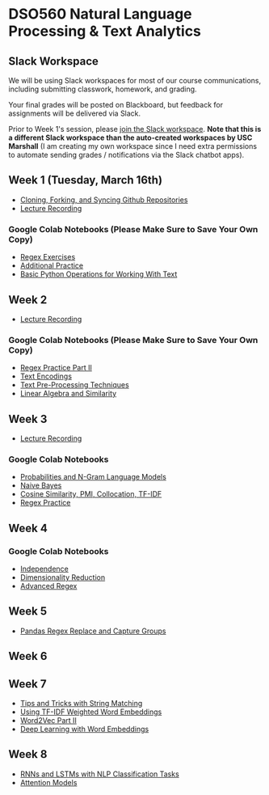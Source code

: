 # DSO560 Natural Language Processing & Text Analytics

## Slack Workspace

We will be using Slack workspaces for most of our course communications, including submitting
classwork, homework, and grading.

Your final grades will be posted on Blackboard, but feedback for assignments will be delivered via Slack.

Prior to Week 1's session, please [join the Slack workspace](https://join.slack.com/t/dso560textana-piq5399/shared_invite/zt-nlx7nesm-HlMz4BM7yDfj83E1HEQCUg). **Note that this is a different Slack workspace than the auto-created workspaces by USC Marshall** (I am creating my own workspace since I need extra permissions to automate sending grades / notifications via the Slack chatbot apps).

## Week 1 (Tuesday, March 16th)

* [Cloning, Forking, and Syncing Github Repositories](https://www.youtube.com/watch?v=vRxUGhMYHGQ&feature=youtu.be)
* [Lecture Recording](https://usc.zoom.us/rec/share/GFDE-mobQCeuWNfC1-JMInNRRFYwcfUguSZp-j0tlVaGvytH9Hl8VKoFf78niZBg.k_PYCEQDkdk3RC3m?startTime=1615944773000)

### Google Colab Notebooks (Please Make Sure to Save Your Own Copy)
* [Regex Exercises](https://colab.research.google.com/drive/1xWpB7ltOGRF_t020OKPS8uFSv-hgqIBb?usp=sharing)
* [Additional Practice](https://colab.research.google.com/drive/1219hBrQphxAmDuuIDj1buAaGy3tPjfN1?usp=sharing)
* [Basic Python Operations for Working With Text](https://colab.research.google.com/drive/10WBSpNgDDZkaidsgucs4suaAbYUgyuzA?usp=sharing)

## Week 2

* [Lecture Recording](https://usc.zoom.us/rec/share/aM2GQkc5S2QkidpWNQZB1rjDxcUO8qqcl-zSpFasSWiRorI2D0HhBgDXF5nvwgQK.caQX8IKfVhd8LACR?startTime=1616549879000)

### Google Colab Notebooks (Please Make Sure to Save Your Own Copy)
* [Regex Practice Part II](https://colab.research.google.com/drive/1XyN7gs-IB-ZCaEIkAT9Bwwi83A0QFP1j?usp=sharing)
* [Text Encodings](https://colab.research.google.com/drive/1JsvzZ7zKOS0iy32_4utsvyXp6CVQiKWn?usp=sharing)
* [Text Pre-Processing Techniques](https://colab.research.google.com/drive/1vzl4lJ5eG7xHZ_J_LZgU8uE8XpmFSU6g?usp=sharing)
* [Linear Algebra and Similarity](https://colab.research.google.com/drive/1Rb5-UrAFXTwQQ8nN25rsUfhx9kPueUN6?usp=sharing)

## Week 3

* [Lecture Recording](https://usc.zoom.us/rec/share/v7ZKjlZOLv-YPmyjuJieczGvC3CUsHr9KFl4zvMp_s5A6zAUCiDnLK0IYad6WEIP.Quisagp0VQUVtH-H?startTime=1617154333000)

### Google Colab Notebooks
* [Probabilities and N-Gram Language Models](https://colab.research.google.com/drive/1ZLUQYqSfpIgF4oOGFgXBczkCrRGkMtjL?usp=sharing)
* [Naive Bayes](https://colab.research.google.com/drive/1hu7S1_4T3NfmQuRFvjem4oEJbWw4mX3Q?usp=sharing)
* [Cosine Similarity, PMI, Collocation, TF-IDF](https://colab.research.google.com/drive/1UzPa_LobkrTx8TyekeDwpxfvCmJOf_wF?usp=sharing)
* [Regex Practice](https://colab.research.google.com/drive/1xQY4SzoJJN7FjqTcUWgFnDEq4kxWGTvF?usp=sharing)

## Week 4

### Google Colab Notebooks
* [Independence](https://colab.research.google.com/drive/1yyQ12ZI6PRtdyga6nyEOrJV1LmEp1eAR?usp=sharing)
* [Dimensionality Reduction](https://colab.research.google.com/drive/1cV73JTMmigA0IT7wxpABn-zMUtWJFB-x?usp=sharing)
* [Advanced Regex](https://colab.research.google.com/drive/1KWmT7L9UZZ3GkJWQEDp1r9moT1aF8r8M?usp=sharing)


## Week 5
* [Pandas Regex Replace and Capture Groups](https://colab.research.google.com/drive/1ta0FiGxNY1WLc9VOf0Yl8gO7utp1TR-R?usp=sharing)

## Week 6


## Week 7
* [Tips and Tricks with String Matching](https://colab.research.google.com/drive/1zlNn20OUx1dJwN8oyLb6Q4OpPoRoOTcC?usp=sharing)
* [Using TF-IDF Weighted Word Embeddings](https://colab.research.google.com/drive/1CZa723-_mDmNJPG2oiExgWYF9nqbueeY?usp=sharing)
* [Word2Vec Part II](https://colab.research.google.com/drive/1IYWXde5jQxD-4k0hGy7mkSRh_kueoohX?usp=sharing)
* [Deep Learning with Word Embeddings](https://colab.research.google.com/github/ychennay/dso-560-nlp-text-analytics-SPRING-2021/blob/main/Week%207/Deep%20Learning%20with%20Word%20Embeddings.ipynb#scrollTo=TR0hsaNmN5xc)

## Week 8
* [RNNs and LSTMs with NLP Classification Tasks](https://colab.research.google.com/drive/1K8-FOCb64oqtyLjWMvPMTlhbRPn53rsj?usp=sharing)
* [Attention Models](https://colab.research.google.com/drive/1qV6R-CoC7ry8gBJzcNqRExwB4eO9wP8m?usp=sharing)
